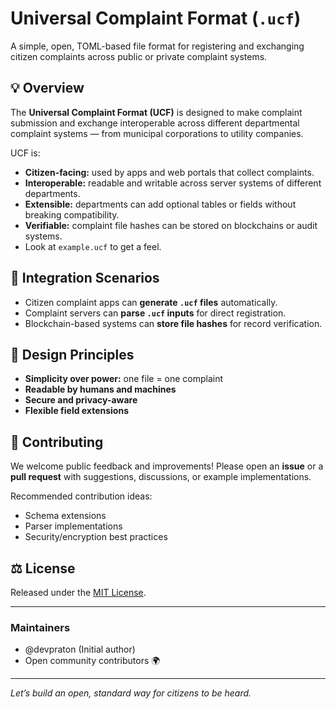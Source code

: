 
# Universal Complaint Format (`.ucf`)

A simple, open, TOML-based file format for registering and exchanging citizen
complaints across public or private complaint systems.

## 💡 Overview

The **Universal Complaint Format (UCF)** is designed to make complaint
submission and exchange interoperable across different departmental complaint
systems — from municipal corporations to utility companies.

UCF is:
- **Citizen-facing:** used by apps and web portals that collect complaints.
- **Interoperable:** readable and writable across server systems of different
departments.
- **Extensible:** departments can add optional tables or fields without
breaking compatibility.
- **Verifiable:** complaint file hashes can be stored on blockchains or audit
systems.
- Look at `example.ucf` to get a feel.

## 🔗 Integration Scenarios

- Citizen complaint apps can **generate `.ucf` files** automatically.
- Complaint servers can **parse `.ucf` inputs** for direct registration.
- Blockchain-based systems can **store file hashes** for record verification.

## 🧠 Design Principles

- **Simplicity over power:** one file = one complaint
- **Readable by humans and machines**
- **Secure and privacy-aware**
- **Flexible field extensions**

## 🤝 Contributing

We welcome public feedback and improvements!
Please open an **issue** or a **pull request** with suggestions, discussions,
or example implementations.

Recommended contribution ideas:
- Schema extensions
- Parser implementations
- Security/encryption best practices

## ⚖️ License

Released under the [MIT License](LICENSE).

---

### Maintainers

- @devpraton (Initial author)
- Open community contributors 🌍

---

*Let’s build an open, standard way for citizens to be heard.*
